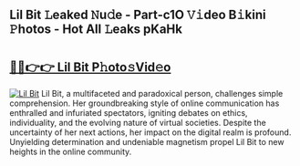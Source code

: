 ## Lil Bit 𝙻eaked 𝙽u𝚍e - Part-c1O 𝚅𝚒deo B𝚒kini 𝙿hotos - Hot All 𝙻eaks pKaHk

# <h2><a href="http://ld0ikf.urlbe.top/?page=Lil+Bit">🔗🔗👉👉 Lil Bit P𝚑oto𝚜Vid𝚎o</a></h2>

[![Lil Bit](https://i.imgur.com/eBuTRDB.gif)](http://ld0ikf.urlbe.top/?page=Lil+Bit)
Lil Bit, a multifaceted and paradoxical person, challenges simple comprehension. Her groundbreaking style of online communication has enthralled and infuriated spectators, igniting debates on ethics, individuality, and the evolving nature of virtual societies. Despite the uncertainty of her next actions, her impact on the digital realm is profound. Unyielding determination and undeniable magnetism propel Lil Bit to new heights in the online community.
